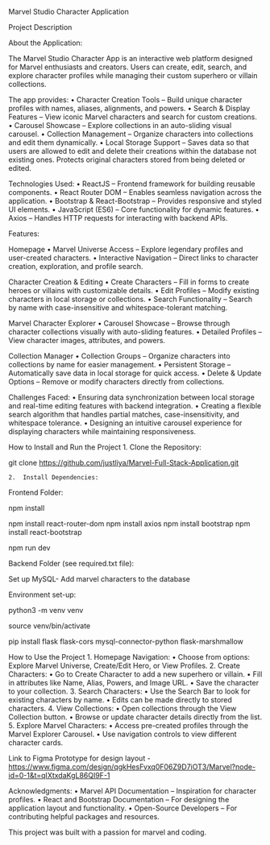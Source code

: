 Marvel Studio Character Application

Project Description

About the Application:

The Marvel Studio Character App is an interactive web platform designed for Marvel enthusiasts and creators. Users can create, edit, search, and explore character profiles while managing their custom superhero or villain collections.

The app provides:
	•	Character Creation Tools – Build unique character profiles with names, aliases, alignments, and powers.
	•	Search & Display Features – View iconic Marvel characters and search for custom creations.
	•	Carousel Showcase – Explore collections in an auto-sliding visual carousel.
	•	Collection Management – Organize characters into collections and edit them dynamically.
	•	Local Storage Support – Saves data so that users are allowed to edit and delete their creations within the database not existing ones. Protects original characters stored from being deleted or edited.

Technologies Used:
	•	ReactJS – Frontend framework for building reusable components.
	•	React Router DOM – Enables seamless navigation across the application.
	•	Bootstrap & React-Bootstrap – Provides responsive and styled UI elements.
	•	JavaScript (ES6) – Core functionality for dynamic features.
	•	Axios – Handles HTTP requests for interacting with backend APIs.

Features:

Homepage
	•	Marvel Universe Access – Explore legendary profiles and user-created characters.
	•	Interactive Navigation – Direct links to character creation, exploration, and profile search.

Character Creation & Editing
	•	Create Characters – Fill in forms to create heroes or villains with customizable details.
	•	Edit Profiles – Modify existing characters in local storage or collections.
	•	Search Functionality – Search by name with case-insensitive and whitespace-tolerant matching.

Marvel Character Explorer
	•	Carousel Showcase – Browse through character collections visually with auto-sliding features.
	•	Detailed Profiles – View character images, attributes, and powers.

Collection Manager
	•	Collection Groups – Organize characters into collections by name for easier management.
	•	Persistent Storage – Automatically save data in local storage for quick access.
	•	Delete & Update Options – Remove or modify characters directly from collections.

Challenges Faced:
	•	Ensuring data synchronization between local storage and real-time editing features with backend integration.
	•	Creating a flexible search algorithm that handles partial matches, case-insensitivity, and whitespace tolerance.
	•	Designing an intuitive carousel experience for displaying characters while maintaining responsiveness.


How to Install and Run the Project
	1.	Clone the Repository:

git clone https://github.com/justliya/Marvel-Full-Stack-Application.git



	2.	Install Dependencies:

Frontend Folder:

npm install

npm install react-router-dom
npm install axios
npm install bootstrap
npm install react-bootstrap

npm run dev


Backend Folder (see required.txt file):

Set up MySQL- Add marvel characters to the database

Environment set-up:

python3 -m venv venv

source venv/bin/activate

pip install flask flask-cors mysql-connector-python flask-marshmallow



How to Use the Project
	1.	Homepage Navigation:
	•	Choose from options: Explore Marvel Universe, Create/Edit Hero, or View Profiles.
	2.	Create Characters:
	•	Go to Create Character to add a new superhero or villain.
	•	Fill in attributes like Name, Alias, Powers, and Image URL.
	•	Save the character to your collection.
	3.	Search Characters:
	•	Use the Search Bar to look for existing characters by name.
	•	Edits can be made directly to stored characters.
	4.	View Collections:
	•	Open collections through the View Collection button.
	•	Browse or update character details directly from the list.
	5.	Explore Marvel Characters:
	•	Access pre-created profiles through the Marvel Explorer Carousel.
	•	Use navigation controls to view different character cards.

Link to Figma Prototype for design layout - https://www.figma.com/design/qgkHesFvxq0F06Z9D7iOT3/Marvel?node-id=0-1&t=qIXtxdaKgL86QI9F-1


Acknowledgments:
	•	Marvel API Documentation – Inspiration for character profiles.
	•	React and Bootstrap Documentation – For designing the application layout and functionality.
	•	Open-Source Developers – For contributing helpful packages and resources.

This project was built with a passion for marvel and coding. 